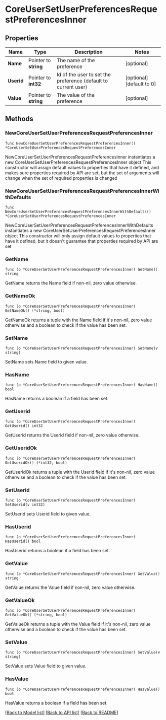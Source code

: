 # CoreUserSetUserPreferencesRequestPreferencesInner

## Properties

Name | Type | Description | Notes
------------ | ------------- | ------------- | -------------
**Name** | Pointer to **string** | The name of the preference | [optional] 
**Userid** | Pointer to **int32** | Id of the user to set the preference (default to current user) | [optional] [default to 0]
**Value** | Pointer to **string** | The value of the preference | [optional] 

## Methods

### NewCoreUserSetUserPreferencesRequestPreferencesInner

`func NewCoreUserSetUserPreferencesRequestPreferencesInner() *CoreUserSetUserPreferencesRequestPreferencesInner`

NewCoreUserSetUserPreferencesRequestPreferencesInner instantiates a new CoreUserSetUserPreferencesRequestPreferencesInner object
This constructor will assign default values to properties that have it defined,
and makes sure properties required by API are set, but the set of arguments
will change when the set of required properties is changed

### NewCoreUserSetUserPreferencesRequestPreferencesInnerWithDefaults

`func NewCoreUserSetUserPreferencesRequestPreferencesInnerWithDefaults() *CoreUserSetUserPreferencesRequestPreferencesInner`

NewCoreUserSetUserPreferencesRequestPreferencesInnerWithDefaults instantiates a new CoreUserSetUserPreferencesRequestPreferencesInner object
This constructor will only assign default values to properties that have it defined,
but it doesn't guarantee that properties required by API are set

### GetName

`func (o *CoreUserSetUserPreferencesRequestPreferencesInner) GetName() string`

GetName returns the Name field if non-nil, zero value otherwise.

### GetNameOk

`func (o *CoreUserSetUserPreferencesRequestPreferencesInner) GetNameOk() (*string, bool)`

GetNameOk returns a tuple with the Name field if it's non-nil, zero value otherwise
and a boolean to check if the value has been set.

### SetName

`func (o *CoreUserSetUserPreferencesRequestPreferencesInner) SetName(v string)`

SetName sets Name field to given value.

### HasName

`func (o *CoreUserSetUserPreferencesRequestPreferencesInner) HasName() bool`

HasName returns a boolean if a field has been set.

### GetUserid

`func (o *CoreUserSetUserPreferencesRequestPreferencesInner) GetUserid() int32`

GetUserid returns the Userid field if non-nil, zero value otherwise.

### GetUseridOk

`func (o *CoreUserSetUserPreferencesRequestPreferencesInner) GetUseridOk() (*int32, bool)`

GetUseridOk returns a tuple with the Userid field if it's non-nil, zero value otherwise
and a boolean to check if the value has been set.

### SetUserid

`func (o *CoreUserSetUserPreferencesRequestPreferencesInner) SetUserid(v int32)`

SetUserid sets Userid field to given value.

### HasUserid

`func (o *CoreUserSetUserPreferencesRequestPreferencesInner) HasUserid() bool`

HasUserid returns a boolean if a field has been set.

### GetValue

`func (o *CoreUserSetUserPreferencesRequestPreferencesInner) GetValue() string`

GetValue returns the Value field if non-nil, zero value otherwise.

### GetValueOk

`func (o *CoreUserSetUserPreferencesRequestPreferencesInner) GetValueOk() (*string, bool)`

GetValueOk returns a tuple with the Value field if it's non-nil, zero value otherwise
and a boolean to check if the value has been set.

### SetValue

`func (o *CoreUserSetUserPreferencesRequestPreferencesInner) SetValue(v string)`

SetValue sets Value field to given value.

### HasValue

`func (o *CoreUserSetUserPreferencesRequestPreferencesInner) HasValue() bool`

HasValue returns a boolean if a field has been set.


[[Back to Model list]](../README.md#documentation-for-models) [[Back to API list]](../README.md#documentation-for-api-endpoints) [[Back to README]](../README.md)


